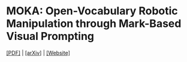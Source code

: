 # MOKA: Open-Vocabulary Robotic Manipulation through Mark-Based Visual Prompting

[[PDF]]() | [[arXiv]]() | [[Website]](https://moka-manipulation.github.io)
